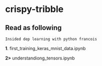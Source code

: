# crispy-tribble

## Read as following

`Insided dep learning with python francois`

**1**. first_training_keras_mnist_data.ipynb

**2>** understandiong_tensors.ipynb
